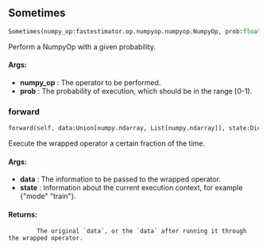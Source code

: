 ## Sometimes
```python
Sometimes(numpy_op:fastestimator.op.numpyop.numpyop.NumpyOp, prob:float=0.5) -> None
```
Perform a NumpyOp with a given probability.



#### Args:

* **numpy_op** :  The operator to be performed.
* **prob** :  The probability of execution, which should be in the range [0-1).    

### forward
```python
forward(self, data:Union[numpy.ndarray, List[numpy.ndarray]], state:Dict[str, Any]) -> Union[numpy.ndarray, List[numpy.ndarray]]
```
Execute the wrapped operator a certain fraction of the time.



#### Args:

* **data** :  The information to be passed to the wrapped operator.
* **state** :  Information about the current execution context, for example {"mode" "train"}.

#### Returns:
            The original `data`, or the `data` after running it through the wrapped operator.        
